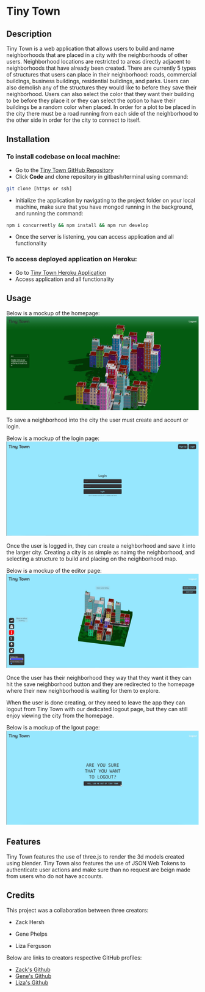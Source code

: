 # Tiny Town

## Description
Tiny Town is a web application that allows users to build and name neighborhoods that are placed in a city with the neighborhoods of other users. Neighborhood locations are restricted to areas directly adjacent to neighborhoods that have already been created. There are currently 5 types of structures that users can place in their neighborhood: roads, commercial buildings, business buildings, residential buildings, and parks. Users can also demolish any of the structures they would like to before they save their neighborhood. Users can also select the color that they want their building to be before they place it or they can select the option to have their buildings be a random color when placed. In order for a plot to be placed in the city there must be a road running from each side of the neighborhood to the other side in order for the city to connect to itself.

## Installation
### To install codebase on local machine: 
- Go to the [Tiny Town GitHub Repository](https://github.com/Gpphelps/tiny-town)
- Click **Code** and clone repository in gitbash/terminal using command: 
```sh
git clone [https or ssh]
```
- Initialize the application by navigating to the project folder on your local machine, make sure that you have mongod running in the background, and running the command: 
```sh
npm i concurrently && npm install && npm run develop
```
- Once the server is listening, you can access application and all functionality

### To access deployed application on Heroku:
- Go to [Tiny Town Heroku Application](https://tiny-town.herokuapp.com)
- Access application and all functionality

## Usage

Below is a mockup of the homepage:
![Tiny Town Home Page](client/public/assets/images/LoggedIn.png)

To save a neighborhood into the city the user must create and acount or login.

Below is a mockup of the login page:
![Tiny Town Login/Sign up Page](client/public/assets/images/TinyTownLogin.png)

Once the user is logged in, they can create a neighborhood and save it into the larger city. Creating a city is as simple as naimg the neighborhood, and selecting a structure to build and placing on the neighborhood map. 

Below is a mockup of the editor page: 
![Tiny Town City Editor Page](client/public/assets/images/TinyTownEditor.png)

Once the user has their neighborhood they way that they want it they can hit the save neighborhood button and they are redirected to the homepage where their new neighborhood is waiting for them to explore. 

When the user is done creating, or they need to leave the app they can logout from Tiny Town with our dedicated logout page, but they can still enjoy viewing the city from the homepage.

Below is a mockup of the lgout page: 
![Tiny Town Editor Page](client/public/assets/images/TinyTownLogout.png)

## Features 
Tiny Town features the use of three.js to render the 3d models created using blender. Tiny Town also features the use of JSON Web Tokens to authenticate user actions and make sure than no request are beign made from users who do not have accounts.

## Credits 

This project was a collaboration between three creators: 
- Zack Hersh

- Gene Phelps

- Liza Ferguson

Below are links to creators respective GitHub profiles:
- [Zack's Github](https://github.com/zackshersh)
- [Gene's Github](https://github.com/Gpphelps)
- [Liza's Github](https://github.com/lizaferguson)
